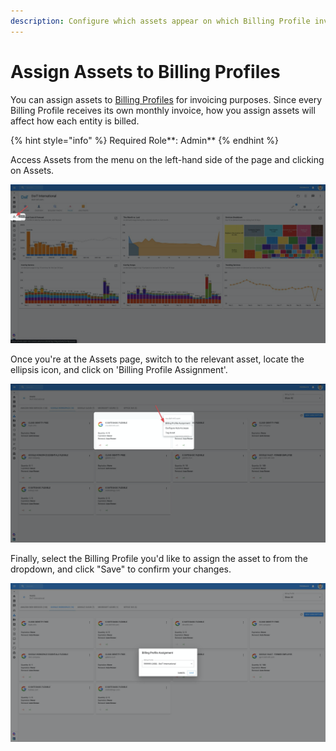 ```yaml
---
description: Configure which assets appear on which Billing Profile invoices
---
```


# Assign Assets to Billing Profiles

You can assign assets to [Billing Profiles](../invoices-and-payments/setting-up-a-new-billing-profile.md) for invoicing purposes. Since every Billing Profile receives its own monthly invoice, how you assign assets will affect how each entity is billed.

{% hint style="info" %}
Required Role\*\*: Admin\*\*
{% endhint %}

Access Assets from the menu on the left-hand side of the page and clicking on Assets.

![A screenshot showing the location of the Assets menu item](<../.gitbook/assets/image (14) (1).png>)

Once you're at the Assets page, switch to the relevant asset, locate the ellipsis icon, and click on 'Billing Profile Assignment'.

![A screenshot showing the location of the Billing Profile Assignment option](<../.gitbook/assets/image (12).png>)

Finally, select the Billing Profile you'd like to assign the asset to from the dropdown, and click "Save" to confirm your changes.

![A screenshot showing the location of the Save button](<../.gitbook/assets/image (13) (1).png>)
